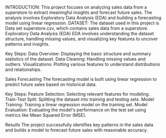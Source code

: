 INTRODUCTION: This project focuses on analyzing sales data from a superstore to extract meaningful insights and forecast future sales. The analysis involves Exploratory Data Analysis (EDA) and building a forecasting model using linear regression.
DATASET: The dataset used in this project is Data set superstore.csv, which contains sales data from a superstore.
Exploratory Data Analysis (EDA)
EDA involves understanding the dataset structure, handling missing values, and visualizing key features to uncover patterns and insights.

Key Steps:
Data Overview: Displaying the basic structure and summary statistics of the dataset.
Data Cleaning: Handling missing values and outliers.
Visualizations: Plotting various features to understand distributions and relationships.

Sales Forecasting
The forecasting model is built using linear regression to predict future sales based on historical data.

Key Steps:
Feature Selection: Selecting relevant features for modeling.
Train-Test Split: Splitting the dataset into training and testing sets.
Model Training: Training a linear regression model on the training set.
Model Evaluation: Evaluating the model's performance on the test set using metrics like Mean Squared Error (MSE).

Results
The project successfully identifies key patterns in the sales data and builds a model to forecast future sales with reasonable accuracy.
